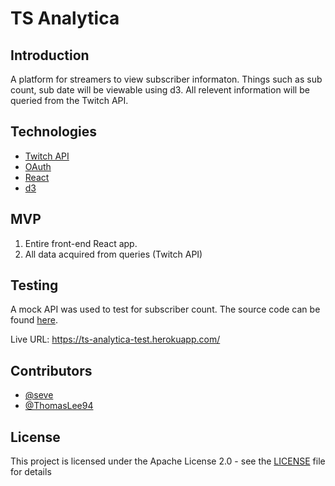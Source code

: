 # TS Analytica
## Introduction
A platform for streamers to view subscriber informaton. Things such as sub count, sub date will be viewable using d3. All relevent information will be queried from the Twitch API. 

## Technologies
- [Twitch API](https://dev.twitch.tv/docs/api/reference/#get-extension-analytics) 
- [OAuth](https://oauth.net/) 
- [React](https://reactjs.org/) 
- [d3](https://d3js.org/)

## MVP
1. Entire front-end React app.
2. All data acquired from queries (Twitch API)

## Testing

A mock API was used to test for subscriber count. The source code can be found [here](https://github.com/seve/mock-twitch-api). 

Live URL: https://ts-analytica-test.herokuapp.com/

## Contributors
- [@seve](https://github.com/seve)
- [@ThomasLee94](https://github.com/ThomasLee94)

## License
This project is licensed under the Apache License 2.0 - see the <a href="https://github.com/seve/streamer-analytics/blob/master/LICENSE">LICENSE</a> file for details




